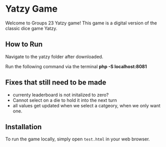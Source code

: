 # Yatzy Game

Welcome to Groups  23 Yatzy game! This game is a digital version of the classic dice game Yatzy.

## How to Run 

Navigate to the yatzy folder after downloaded. 

Run the following command via the terminal **php -S localhost:8081**

## Fixes that still need to be made 
  * currenty leaderboard is not initalized to zero?
  * Cannot select on a die to hold it into the next turn
  * all values get updated when we select a catgeory, when we only want one. 



## Installation

To run the game locally, simply open `test.html` in your web browser.


